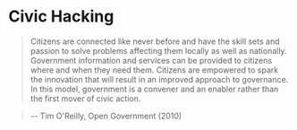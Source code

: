 # Civic Hacking

> Citizens are connected like never before and have the skill sets and passion to solve problems affecting them locally as well as nationally. Government information and services can be provided to citizens where and when they need them. Citizens are empowered to spark the innovation that will result in an improved approach to governance. In this model, government is a convener and an enabler rather than the first mover of civic action.

> -- Tim O'Reilly, Open Government (2010)